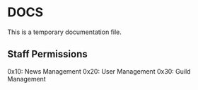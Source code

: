 # DOCS

This is a temporary documentation file.

## Staff Permissions

0x10: News Management
0x20: User Management
0x30: Guild Management